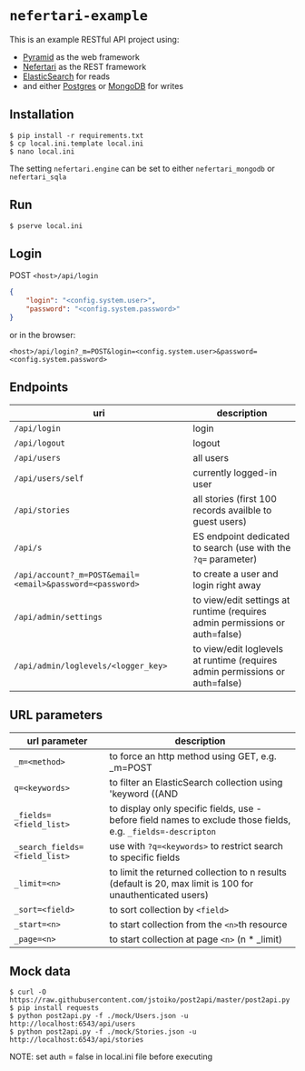# `nefertari-example`
This is an example RESTful API project using:
- [Pyramid](https://github.com/Pylons/pyramid) as the web framework
- [Nefertari](https://github.com/brandicted/nefertari) as the REST framework
- [ElasticSearch](https://www.elastic.co/downloads/elasticsearch) for reads
- and either [Postgres](http://www.postgresql.org/download/) or [MongoDB](http://www.mongodb.org/downloads) for writes

## Installation
```
$ pip install -r requirements.txt
$ cp local.ini.template local.ini
$ nano local.ini
```
The setting `nefertari.engine` can be set to either `nefertari_mongodb` or `nefertari_sqla`

## Run
```
$ pserve local.ini
```

## Login
POST `<host>/api/login`
```json
{
    "login": "<config.system.user>",
    "password": "<config.system.password>"
}
```

or in the browser:
```
<host>/api/login?_m=POST&login=<config.system.user>&password=<config.system.password>
```

## Endpoints
| uri | description |
|-----|-------------|
| `/api/login` | login |
| `/api/logout` | logout |
| `/api/users` | all users |
| `/api/users/self` | currently logged-in user |
| `/api/stories` | all stories (first 100 records availble to guest users) |
| `/api/s` | ES endpoint dedicated to search (use with the `?q=` parameter) |
| `/api/account?_m=POST&email=<email>&password=<password>` | to create a user and login right away |
| `/api/admin/settings` | to view/edit settings at runtime (requires admin permissions or auth=false) |
| `/api/admin/loglevels/<logger_key>` | to view/edit loglevels at runtime (requires admin permissions or auth=false) |

## URL parameters
| url parameter | description |
|---------------|-------------|
| `_m=<method>` | to force an http method using GET, e.g. _m=POST |
| `q=<keywords>` | to filter an ElasticSearch collection using 'keyword ((AND|OR) more_keyword)' syntax |
| `_fields=<field_list>` | to display only specific fields, use - before field names to exclude those fields, e.g. `_fields=-descripton` |
| `_search_fields=<field_list>` | use with `?q=<keywords>` to restrict search to specific fields |
| `_limit=<n>` | to limit the returned collection to n results (default is 20, max limit is 100 for unauthenticated users) |
| `_sort=<field>` | to sort collection by `<field>` |
| `_start=<n>` | to start collection from the `<n>`th resource |
| `_page=<n>` | to start collection at page `<n>` (n * _limit) |

## Mock data
```
$ curl -O https://raw.githubusercontent.com/jstoiko/post2api/master/post2api.py
$ pip install requests
$ python post2api.py -f ./mock/Users.json -u http://localhost:6543/api/users
$ python post2api.py -f ./mock/Stories.json -u http://localhost:6543/api/stories
```
NOTE: set auth = false in local.ini file before executing
